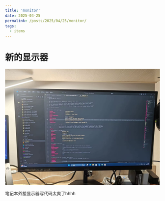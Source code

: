 ```yaml
---
title: 'monitor'
date: 2025-04-25
permalink: /posts/2025/04/25/monitor/
tags:
  - items
---
```


新的显示器
=====
![显示器](/images/monitor.jpg)

笔记本外接显示器写代码太爽了hhhh